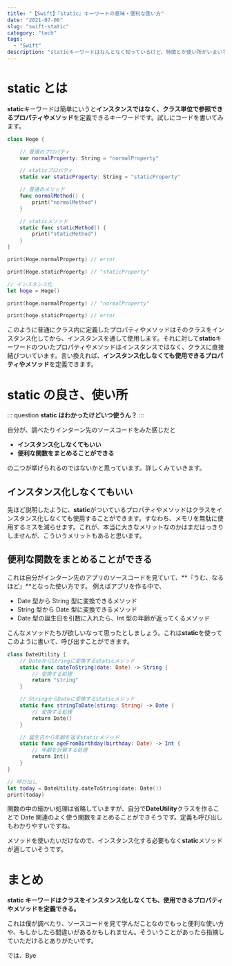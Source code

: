 ```yaml
---
title: "【Swift】『static』キーワードの意味・便利な使い方"
date: "2021-07-08"
slug: "swift-static"
category: "tech"
tags:
  - "Swift"
description: "staticキーワードはなんとなく知っているけど、特徴とか使い所がいまいちわからない人は少なくないのではないでしょうか。この記事では、自分が実際にインターン先のソースコードで「なるほど」と思った使われ方を紹介します。"
---
```


# static とは

**static**キーワードは簡単にいうと**インスタンスではなく、クラス単位で参照できるプロパティやメソッド**を定義できるキーワードです。試しにコードを書いてみます。

```swift
class Hoge {

    // 普通のプロパティ
    var normalProperty: String = "normalProperty"

    // staticプロパティ
    static var staticProperty: String = "staticProperty"

    // 普通のメソッド
    func normalMethod() {
        print("normalMethod")
    }

    // staticメソッド
    static func staticMethod() {
        print("staticMethod")
    }
}

print(Hoge.normalProperty) // error

print(Hoge.staticProperty) // "staticProperty"

// インスタンス化
let hoge = Hoge()

print(hoge.normalProperty) // "normalProperty"

print(hoge.staticProperty) // error
```

このように普通にクラス内に定義したプロパティやメソッドはそのクラスをインスタンス化してから、インスタンスを通して使用します。それに対して**static**キーワードのついたプロパティやメソッドはインスタンスではなく、クラスに直接結びついています。言い換えれば、**インスタンス化しなくても使用できるプロパティやメソッド**を定義できます。

# static の良さ、使い所

::: question
**static はわかったけどいつ使うん？**
:::

自分が、調べたりインターン先のソースコードをみた感じだと

- **インスタンス化しなくてもいい**
- **便利な関数をまとめることができる**

の二つが挙げられるのではないかと思っています。詳しくみていきます。

## インスタンス化しなくてもいい

先ほど説明したように、**static**がついているプロパティやメソッドはクラスをインスタンス化しなくても使用することができます。すなわち、メモリを無駄に使用するミスを減らせます。これが、本当に大きなメリットなのかはまだはっきりしませんが、こういうメリットもあると思います。

## 便利な関数をまとめることができる

これは自分がインターン先のアプリのソースコードを見ていて、**『うむ、なるほど』**となった使い方です。
例えばアプリを作る中で、

- Date 型から String 型に変換できるメソッド
- String 型から Date 型に変換できるメソッド
- Date 型の誕生日を引数に入れたら、Int 型の年齢が返ってくるメソッド

こんなメソッドたちが欲しいなって思ったとしましょう。これは**static**を使ってこのように書いて、呼び出すことができます。

```swift
class DateUtility {
    // DateからStringに変換するstaticメソッド
    static func dateToString(date: Date) -> String {
        // 変換する処理
        return "string"
    }

    // StringからDateに変換するstaticメソッド
    static func stringToDate(stirng: String) -> Date {
        // 変換する処理
        return Date()
    }

    // 誕生日から年齢を返すstaticメソッド
    static func ageFromBirthday(birthday: Date) -> Int {
        // 年齢を計算する処理
        return Int()
    }
}

// 呼び出し
let today = DateUtility.dateToString(date: Date())
print(today)
```

関数の中の細かい処理は省略していますが、自分で**DateUtility**クラスを作ることで Date 関連のよく使う関数をまとめることができそうです。定義も呼び出しもわかりやすいですね。

メソッドを使いたいだけなので、インスタンス化する必要もなく**static**メソッドが適していそうです。

# まとめ

**static キーワードはクラスをインスタンス化しなくても、使用できるプロパティやメソッドを定義できる。**

これは僕が調べたり、ソースコードを見て学んだことなのでもっと便利な使い方や、もしかしたら間違いがあるかもしれません。そういうことがあったら指摘していただけるとありがたいです。

では、Bye
